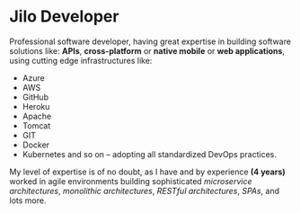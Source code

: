 # Jilo Developer

Professional software developer, having great expertise in building software solutions like: **APIs**, **cross-platform** or **native mobile** or **web applications**, using cutting edge infrastructures like: 
- Azure 
- AWS
- GitHub
- Heroku 
- Apache
- Tomcat
- GIT
- Docker
- Kubernetes and so on – adopting all standardized DevOps practices. 

My level of expertise is of no doubt, as I have and by experience **(4 years)** worked in agile environments building sophisticated _microservice architectures_, _monolithic architectures_, _RESTful architectures_, _SPAs_, and lots more.
